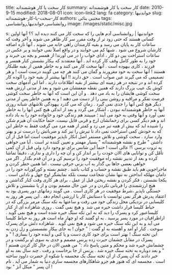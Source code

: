 title: کار سخت یا کار هوشمندانه
summary: کار سخت یا کار هوشمندانه
date: 2010-9-15
modified: 2018-08-01
icon:  icon-link2
lang: fa
category: خواندنیها
slug: کار-سخت-یا-کار-هوشمندانه
authors: مجتبی بنائی
tags: روانشناسی,خواندنیها,روانشناسی
image: /images/static/misc.jpg

s: خواندنیها | روانشناسی    آدم هایی را که سخت کار می کنند دیده اید ؟؟ آنها اولین کسانی هستند که حتی زود تر از وقت مقرر سر کار ظاهر می شوند و آخر وقت که ساعات کار به پایان می رسد و بقیه کارمندان راهی خانه می شوند ، آنها تازه اضافه کارشان شروع می شود . شبها کم می خوابند و در واقع اصلاً نمی خوابند و بر عکس در ساعات استراحت بین دو کار ، ادای خواب را در می آورند! از همسر و بچه بی خبرند و خود را به طور کامل وقف کار کرده اند . آنها معتقدند که بیکار نشستن کنار همسر و فرزند ، کاری بیهوده است . آنها سخت کار می کنند و به خاطر همین از بقیه طلبکار هستند ! آنها سخت به خود مغرورند و گمان می کنند هر چه می گویند درست است ! و هر تصمیمی که می گیرند عین صواب است . حق دارند !!   آنها بیشتر از بقیه خود را آلوده کار کرده اند و در نتیجه در هر زمینه ای بیشتر از بقیه اطلاعات دارند . اما این آدمهای سخت کوش یک عیب بزرگ دارند که همین نقطه ضعفشان می شود و بعد از مدتی ارزش همه سخت کوشی هایشان را به باد می دهد . و آن این است که آنها به خاطر سخت کوشی فرصت تفکر و مراقبه و روشن بینی را از دست می دهند ! و به همین خاطر پس از مدتی دیگر هیچ کس آنها را جدی نمی گیرد . زمان که می گذرد بیهودگی تلاشهای شبانه روزی آنها به خاطر هوشمندانه نبودن ، آشکار می گردد و بعد از اندکی هیچ کس آنها را به خاطر نمی آورد و آنها وقتی به خود می آیند ؛ میبینند هم زندگی خود و خانواده خود را به باد داده اند و هم دیگر کسی برای زحماتشان ارج و قربی قایل نیست. حتماً حکایت آن هیزم شکن را شنیده اید که بیش از همه تبر می زد و کمتر از همه مزد می گرفت فقط به خاطر این که به خودش کمی استراحت نمی داد تا تبرش را تیز کند و ضرباتش را درست تر و بهتر وارد سازد . سخت کوشی و تلاش مستمر اصل انکار ناپذیر موفقیت است اما قبل از آن داشتن " طرح و نقشه هوشمندانه " بسیار مهمتر و تعیین کننده تر است . آیا می خواهی به ثروت برسی ؟! عالی است ! حتماً این شانس برای تو وجود دارد ولی قبل از آن کمی تأمّل کن و توانایی های الان خودت را بر انداز کن و آن چه را داری و نداری ، دقیقاً تماشا کرده و بعد از تدبیر نقشه راه موفقیت خود را ترسیم کن و در آن قدم بگذار . اگر می خواهی بعضی جاها بی گدار به آب بزنی حرفی نیست . اما همین خطر کردن و ماجراجویی هم باید طبق نقشه و حساب و کتاب باشد . چشم بسته و کورکورانه خود را در دامان مهلکه انداختن نه تنها نشان شجاعت نیست بلکه نمایشگر اوج جهل و نادانی است . یکجا نشستن ، فکر کردن و نقشه ریختن قبل از عمل ، برای هر کاری وقت کنار گذاشتن و هیچ ارزشمندی را قربانی نکردن و در عین حال مصمم بودن و از پا ننشستن و تلاش خستگی ناپذیر ،شرط موفقیت در هر کاری است .   می گویند زمانهای دور پسری بود به اعتقاد پدرش هرگز نمی توانست با دستانش کار با ارزشی انجام دهد . این پسر هر روز به کلیسایی در نزدیکی محل زندگی خود می رفت و ساعتها به تکه سنگ مرمر بزرگی که در حیاط کلیسا قرار داشت خیره می شد  و هیچ نمی گفت . روزی شاهزاده ای از کنار کلیساعبور کرد و پسرک را دید که به این تکه سنگ خیره شده است و هیچ نمی گوید . ازاطرافیان در مورد پسر پرسید . به او گفتند که او چهار ماه است هر روز به حیاط کلیسا می آید و به این تکه سنگ خیره می شود و هیچ نمی گوید . شاهزاده دلش برای پسرک سوخت . کنار او آمد و آهسته به او گفت : " جوان ! به جای بیکار نشسستن و زل زدن به این تخته سنگ ! بهتر است برای خود کاری دست و پا کنی و آینده خود را بسازی ! " و پسرک در مقابل چشمان حیرت زده پرنس مصمم و جدی به سوی او برگشت و در چشمانش خیره شد و محکم و متین پاسخ داد :" من همین الان در حال کار کردن هستم ! " و بعد دوباره به تخته سنگ خیره شد .  پرنس از جا برخاست و رفت . چند سال بعد به او خبر دادند که آن پسرک از آن تخته سنگ یک مجسمه با شکوه از حضرت داوود ساخته است . مجسمه ای که هنوز هم جزو شاهکارهای مجسمه سازی دنیا به شمار می آید . نام آن پسر " میکل آنژ " بود !
